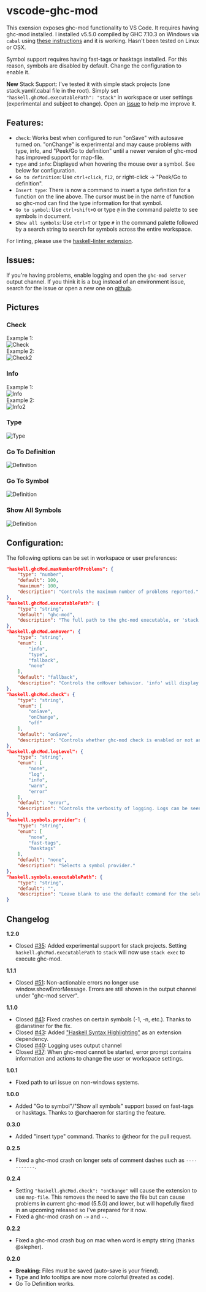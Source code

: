# vscode-ghc-mod
This exension exposes ghc-mod functionality to VS Code. It requires having ghc-mod installed. I installed v5.5.0 compiled by GHC 7.10.3 on Windows via `cabal` using [these instructions][ghc-mod-instructions] and it is working. Hasn't been tested on Linux or OSX.

Symbol support requires having fast-tags or hasktags installed. For this reason, symbols are disabled by default. Change the configuration to enable it.

**New** Stack Support: I've tested it with simple stack projects (one stack.yaml/.cabal file in the root). Simply set `"haskell.ghcMod.executablePath": "stack"` in workspace or user settings (experimental and subject to change). Open an [issue](https://www.github.com/hoovercj/vscode-ghc-mod/issues) to help me improve it.

## Features:
- `check`: Works best when configured to run "onSave" with autosave turned on. "onChange" is experimental and may cause problems with type, info, and "Peek/Go to definition" until a newer version of ghc-mod has improved support for map-file.
- `type` and `info`: Displayed when hovering the mouse over a symbol. See below for configuration.
- `Go to definition`: Use `ctrl+click`, `f12`, or right-click -> "Peek/Go to definition".
- `Insert type`: There is now a command to insert a type definition for a function on the line above. The cursor must be in the name of function so ghc-mod can find the type information for that symbol.
- `Go to symbol`: Use `ctrl+shift+O` or type `@` in the command palette to see symbols in document.
- `Show all symbols`: Use `ctrl+T` or type `#` in the command palette followed by a search string to search for symbols across the entire workspace.

For linting, please use the [haskell-linter extension][haskell-linter-extension].

## Issues:
If you're having problems, enable logging and open the `ghc-mod server` output channel. If you think it is a bug instead of an environment issue, search for the issue or open a new one on [github](https://github.com/hoovercj/vscode-ghc-mod/issues).

## Pictures
### Check
Example 1:  
![Check](https://raw.githubusercontent.com/hoovercj/vscode-ghc-mod/master/client/images/check.png)  
Example 2:  
![Check2](https://raw.githubusercontent.com/hoovercj/vscode-ghc-mod/master/client/images/check2.png)  

### Info
Example 1:  
![Info](https://raw.githubusercontent.com/hoovercj/vscode-ghc-mod/master/client/images/info.png)  
Example 2:  
![Info2](https://raw.githubusercontent.com/hoovercj/vscode-ghc-mod/master/client/images/info2.png)  

### Type
![Type](https://raw.githubusercontent.com/hoovercj/vscode-ghc-mod/master/client/images/type.png)

### Go To Definition
![Definition](https://raw.githubusercontent.com/hoovercj/vscode-ghc-mod/master/client/images/definition.png)

### Go To Symbol
![Definition](https://raw.githubusercontent.com/hoovercj/vscode-ghc-mod/master/client/images/symbols1.png)

### Show All Symbols
![Definition](https://raw.githubusercontent.com/hoovercj/vscode-ghc-mod/master/client/images/symbols2.png)


## Configuration:
The following options can be set in workspace or user preferences:
```json
"haskell.ghcMod.maxNumberOfProblems": {
    "type": "number",
    "default": 100,
    "maximum": 100,
    "description": "Controls the maximum number of problems reported."
},
"haskell.ghcMod.executablePath": {
    "type": "string",
    "default": "ghc-mod",
    "description": "The full path to the ghc-mod executable, or 'stack' to use 'stack exec ghc-mod'."
},
"haskell.ghcMod.onHover": {
    "type": "string",
    "enum": [
        "info",
        "type",
        "fallback",
        "none"
    ],
    "default": "fallback",
    "description": "Controls the onHover behavior. 'info' will display ghc-mod info, 'type' will display ghc-mod type, 'fallback' will try info and fallback to type,and 'none' will disable onHover tooltips."
},
"haskell.ghcMod.check": {
    "type": "string",
    "enum": [
        "onSave",
        "onChange",
        "off"
    ],
    "default": "onSave",
    "description": "Controls whether ghc-mod check is enabled or not and when it triggers. For 'onSave' is recommended."
},
"haskell.ghcMod.logLevel": {
    "type": "string",
    "enum": [
        "none",
        "log",
        "info",
        "warn",
        "error"
    ],
    "default": "error",
    "description": "Controls the verbosity of logging. Logs can be seen in an output channel called 'ghc-mod server' or the chrome dev tools."
},
"haskell.symbols.provider": {
    "type": "string",
    "enum": [
        "none",
        "fast-tags",
        "hasktags"
    ],
    "default": "none",
    "description": "Selects a symbol provider."
},
"haskell.symbols.executablePath": {
    "type": "string",
    "default": "",
    "description": "Leave blank to use the default command for the selected provider (i.e. 'fast-tags'), otherwise set the full path to the executable. Extension may behave unexpectedly if the symbol provider setting is for a different command than the path provided."
}
```

## Changelog
__1.2.0__
- Closed [#35](https://github.com/hoovercj/vscode-ghc-mod/issues/35): Added experimental support for stack projects. Setting `haskell.ghcMod.executablePath` to `stack` will now use `stack exec` to execute ghc-mod.

__1.1.1__
- Closed [#51](https://github.com/hoovercj/vscode-ghc-mod/issues/51): Non-actionable errors no longer use window.showErrorMessage. Errors are still shown in the output channel under "ghc-mod server".

__1.1.0__
- Closed [#41](https://github.com/hoovercj/vscode-ghc-mod/issues/41): Fixed crashes on certain symbols (-1, -n, etc.). Thanks to @danstiner for the fix.
- Closed [#43](https://github.com/hoovercj/vscode-ghc-mod/issues/43): Added ["Haskell Syntax Highlighting"](https://marketplace.visualstudio.com/items?itemName=justusadam.language-haskell) as an extension dependency.
- Closed [#40](https://github.com/hoovercj/vscode-ghc-mod/issues/40): Logging uses output channel
- Closed [#37](https://github.com/hoovercj/vscode-ghc-mod/issues/37): When ghc-mod cannot be started, error prompt contains information and actions to change the user or workspace settings.

__1.0.1__
- Fixed path to uri issue on non-windows systems.

__1.0.0__
- Added "Go to symbol"/"Show all symbols" support based on fast-tags or hasktags. Thanks to @archaeron for starting the feature.

__0.3.0__
- Added "insert type" command. Thanks to @theor for the pull request.

__0.2.5__
- Fixed a ghc-mod crash on longer sets of comment dashes such as `-----------`.

__0.2.4__
- Setting `"haskell.ghcMod.check": "onChange"` will cause the extension to use `map-file`. This removes the need to save the file but can cause problems in current ghc-mod (5.5.0) and lower, but will hopefully fixed in an upcoming released so I've prepared for it now.
- Fixed a ghc-mod crash on `->` and `--`.

__0.2.2__
- Fixed a ghc-mod crash bug on mac when word is empty string (thanks @slepher).

__0.2.0__
- __Breaking:__ Files must be saved (auto-save is your friend).
- Type and Info tooltips are now more colorful (treated as code).
- Go To Definition works.

[ghc-mod-instructions]: http://www.mew.org/~kazu/proj/ghc-mod/en/install.html
[haskell-linter-extension]: https://marketplace.visualstudio.com/items/hoovercj.haskell-linter
